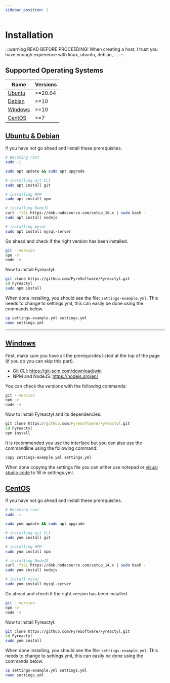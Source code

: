 ```yaml
---
sidebar_position: 2
---
```


# Installation

:::warning READ BEFORE PROCEEDING!
When creating a host, I trust you have enough expierence with linux, ubuntu, debian, ...
:::

## Supported Operating Systems

| Name                         | Versions |
| ---------------------------- | -------- |
| [Ubuntu](#ubuntu-and-debian) | >=20.04  |
| [Debian](#ubuntu-and-debian) | >=10     |
| [Windows](#windows)          | >=10     |
| [CentOS](#centos)            | >=7      |

## [Ubuntu & Debian](#ubuntu-and-debian)

If you have not go ahead and install these prerequisites.

```bash
# Becoming root
sudo -i

sudo apt update && sudo apt upgrade

# installing git CLI
sudo apt install git

# installing NPM
sudo apt install npm

# installing NodeJS
curl -fsSL https://deb.nodesource.com/setup_16.x | sudo bash -
sudo apt install nodejs

# installing mysql
sudo apt install mysql-server
```

Go ahead and check if the right version has been installed.

```bash
git --version
npm -v
node -v
```

Now to install Fyreactyl:

```bash
git clone https://github.com/FyreSoftware/Fyreactyl.git
cd Fyreactyl
sudo npm install
```

When done installing, you should see the file: `settings-example.yml`. This needs to change to settings.yml, this can easily be done using the commands below.

```bash
cp settings-example.yml settings.yml
nano settings.yml
```

---

## [Windows](#windows)

First, make sure you have all the prerequisites listed at the top of the page (if you do you can skip this part).

- Git CLI: https://git-scm.com/download/win
- NPM and NodeJS: https://nodejs.org/en/

You can check the versions with the following commands:

```bat
git --version
npm -v
node -v
```

Now to install Fyreactyl and its dependencies:

```bat
git clone https://github.com/FyreSoftware/Fyreactyl.git
cd Fyreactyl
npm install
```

It is recommended you use the interface but you can also use the commandline using the following command:

```bash
copy settings-example.yml settings.yml
```

When done copying the settings file you can either use notepad or [visual studio code](https://code.visualstudio.com/) to fill in settings.yml.

## [CentOS](#centos)

If you have not go ahead and install these prerequisites.

```bash
# Becoming root
sudo -i

sudo yum update && sudo apt upgrade

# installing git CLI
sudo yum install git

# installing NPM
sudo yum install npm

# installing NodeJS
curl -fsSL https://deb.nodesource.com/setup_14.x | sudo bash -
sudo yum install nodejs

# install mysql
sudo yum install mysql-server
```

Go ahead and chech if the right version has been installed.

```bash
git --version
npm -v
node -v
```

Now to install Fyreactyl:

```bash
git clone https://github.com/FyreSoftware/Fyreactyl.git
cd Fyreactyl
sudo yum install
```

When done installing, you should see the file: `settings-example.yml`. This needs to change to settings.yml, this can easily be done using the commands below.

```bash
cp settings-example.yml settings.yml
nano settings.yml
```
